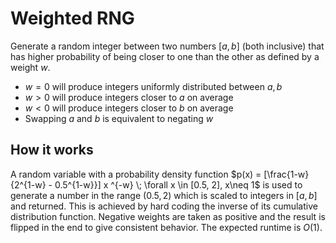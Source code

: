 # Weighted RNG

Generate a random integer between two numbers $[a, b]$ (both inclusive) that has higher probability of being closer to one than the other as defined by a weight $w$.

- $w = 0$ will produce integers uniformly distributed between $a, b$
- $w > 0$ will produce integers closer to $a$ on average
- $w < 0$ will produce integers closer to $b$ on average
- Swapping $a$ and $b$ is equivalent to negating $w$


## How it works
A random variable with a probability density function $p(x) = [\frac{1-w}{2^{1-w} - 0.5^{1-w}}] x ^{-w} \; \forall x \in [0.5, 2], x\neq 1$ is used to generate a number in the range $(0.5, 2)$ which is scaled to integers in $[a, b]$ and returned. This is achieved by hard coding the inverse of its cumulative distribution function. Negative weights are taken as positive and the result is flipped in the end to give consistent behavior. The expected runtime is $O(1)$.

